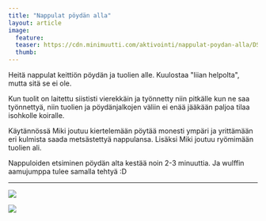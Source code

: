 ```yaml
---
title: "Nappulat pöydän alla"
layout: article
image:
  feature:
  teaser: https://cdn.minimuutti.com/aktivointi/nappulat-poydan-alla/DSC29490-245px.jpg
  thumb:
---
```


Heitä nappulat keittiön pöydän ja tuolien alle. Kuulostaa "liian helpolta", mutta sitä se ei ole.

Kun tuolit on laitettu siististi vierekkäin ja työnnetty niin pitkälle kun ne saa työnnettyä, niin tuolien ja pöydänjalkojen väliin ei enää jääkään paljoa tilaa isohkolle koiralle.

Käytännössä Miki joutuu kiertelemään pöytää monesti ympäri ja yrittämään eri kulmista saada metsästettyä nappulansa. Lisäksi Miki joutuu ryömimään tuolien ali.

Nappuloiden etsiminen pöydän alta kestää noin 2-3 minuuttia. Ja wulffin aamujumppa tulee samalla tehtyä :D

---

![](https://cdn.minimuutti.com/aktivointi/nappulat-poydan-alla/DSC29490_2-800px.jpg)

![](https://cdn.minimuutti.com/aktivointi/nappulat-poydan-alla/DSC29489_2-800px.jpg)
